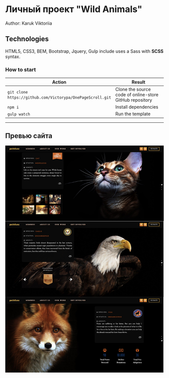 <h1>Личный проект "Wild Animals"</h1>

<p>Author: Karuk Viktoriia</p>

<h2>Technologies</h2>

<p>HTML5, CSS3, BEM, Bootstrap, Jquery, Gulp include uses a Sass with <strong>SCSS</strong> syntax.</p>

<h3>How to start</h3>
<table>
  <thead>
    <tr>
      <th>Action</th>
      <th>Result</th>
    </tr>
  </thead>
  <tbody>
  <tr>
    <td width="30%"><code>git clone https://github.com/Victorypa/OnePageScroll.git</code></td>
    <td>Clone the source code of online-store GitHub repository</td>
  </tr>
    <tr>
      <td width="30%"><code>npm i</code></td>
      <td>Install dependencies</td>
    </tr>
    <tr>
      <td><code>gulp watch</code></td>
      <td>Run the template</td>
    </tr>
  </tbody>
</table>

---

## Превью сайта
<img src="src/img/mockup.jpg">